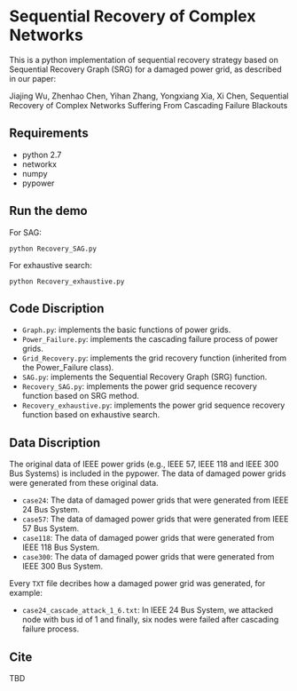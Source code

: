 # Sequential Recovery of Complex Networks 

This is a python implementation of sequential recovery strategy based on Sequential Recovery Graph (SRG) for  a damaged power grid, as described in our paper:

Jiajing Wu, Zhenhao Chen, Yihan Zhang, Yongxiang Xia, Xi Chen, Sequential Recovery of Complex Networks Suffering From Cascading Failure Blackouts

## Requirements
- python 2.7
- networkx
- numpy
- pypower

## Run the demo
For SAG:
```
python Recovery_SAG.py
```
For exhaustive search:
```
python Recovery_exhaustive.py
```
## Code Discription

- ```Graph.py```: implements the basic functions of power grids.
- ```Power_Failure.py```: implements the cascading failure process of power grids.
- ```Grid_Recovery.py```: implements the grid recovery function (inherited from the Power_Failure class).
- ```SAG.py```: implements the Sequential Recovery Graph (SRG) function.
- ```Recovery_SAG.py```: implements the power grid sequence recovery function based on SRG method.
- ```Recovery_exhaustive.py```: implements the power grid sequence recovery function based on exhaustive search.

## Data Discription
The original data of IEEE power grids (e.g., IEEE 57, IEEE 118 and IEEE 300 Bus Systems) is included in the pypower. The data of damaged power grids were generated from these original data.
- ```case24```:  The data of damaged power grids that were generated from IEEE 24 Bus System.
- ```case57```:  The data of damaged power grids that were generated from IEEE 57 Bus System.
- ```case118```:  The data of damaged power grids that were generated from IEEE 118 Bus System.
- ```case300```:  The data of damaged power grids that were generated from IEEE 300 Bus System.

Every ```TXT``` file decribes how a damaged power grid was generated, for example:
- ```case24_cascade_attack_1_6.txt```: In IEEE 24 Bus System, we attacked node with bus id of 1 and finally, six nodes were failed after cascading failure process. 

## Cite
TBD
